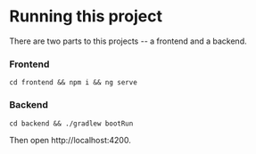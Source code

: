 # Running this project
There are two parts to this projects -- a frontend and a backend.

### Frontend
`cd frontend && npm i && ng serve`

### Backend
`cd backend && ./gradlew bootRun`

Then open http://localhost:4200.
